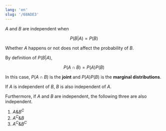 ```yaml
---
lang: 'en'
slug: '/68ADE3'
---
```


$A$ and $B$ are independent when

$$
P(B|A) = P(B)
$$

Whether $A$ happens or not does not affect the probability of $B$.

By definition of $P(B|A)$,

$$
{P(A \cap B)} = P(A)P(B)
$$

In this case, ${P(A \cap B)}$ is the **joint** and $P(A)P(B)$ is the **marginal distributions**.

If $A$ is independent of $B$, $B$ is also independent of $A$.

Furthermore, if $A$ and $B$ are independent, the following three are also independent.

1. $A \& B^C$
1. $A^C \& B$
1. $A^C \& B^C$
